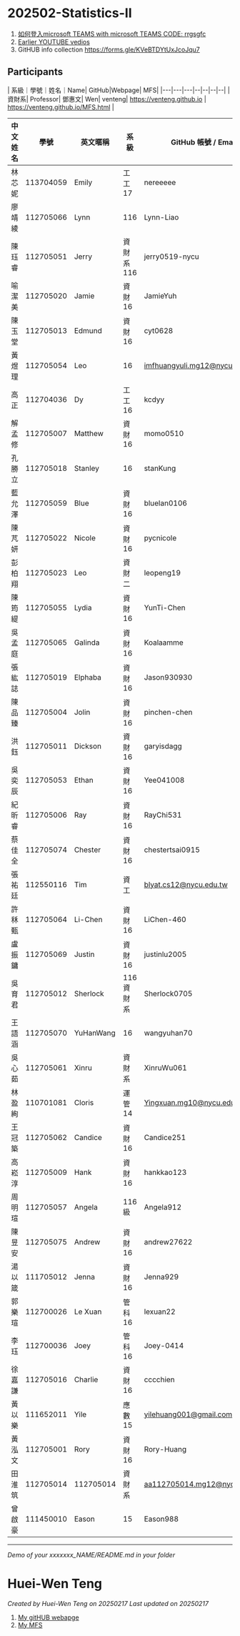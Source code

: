 # 202502-Statistics-II

1. [如何登入microsoft TEAMS with microsoft TEAMS CODE: rrgsgfc](https://hackmd.io/dsB86sWTTYOTZ8h_mssHdw?view)
2. [Earlier YOUTUBE vedios](https://venteng.github.io/Teaching/README.html)
3. GitHUB info collection https://forms.gle/KVeBTDYtUxJcoJqu7

## Participants

| 系級｜學號｜姓名｜Name| GitHub|Webpage| MFS|
|---|---|---|--|--|--|--|
|資財系| Professor| 鄧惠文| Wen| venteng| https://venteng.github.io | https://venteng.github.io/MFS.html | 


| 中文姓名 | 學號       | 英文暱稱  | 系級       | GitHub 帳號 / Email |
|---------|----------|---------|---------|------------------|
| 林芯妮  | 113704059 | Emily   | 工工17   | nereeeee        |
| 廖靖綾  | 112705066 | Lynn    | 116     | Lynn-Liao       |
| 陳珏睿  | 112705051 | Jerry   | 資財系116 | jerry0519-nycu  |
| 喻潔美  | 112705020 | Jamie   | 資財16   | JamieYuh        |
| 陳玉堂  | 112705013 | Edmund  | 資財16   | cyt0628         |
| 黃煜理  | 112705054 | Leo     | 16      | imfhuangyuli.mg12@nycu.edu.tw |
| 高正    | 112704036 | Dy      | 工工16   | kcdyy           |
| 解孟修  | 112705007 | Matthew | 資財16   | momo0510        |
| 孔勝立  | 112705018 | Stanley | 16      | stanKung        |
| 藍允澤  | 112705059 | Blue    | 資財16   | bluelan0106     |
| 陳芃妍  | 112705022 | Nicole  | 資財16   | pycnicole       |
| 彭柏翔  | 112705023 | Leo     | 資財二   | leopeng19       |
| 陳筠緹  | 112705055 | Lydia   | 資財16   | YunTi-Chen      |
| 吳孟庭  | 112705065 | Galinda | 資財16   | Koalaamme       |
| 張紘誌  | 112705019 | Elphaba | 資財16   | Jason930930     |
| 陳品臻  | 112705004 | Jolin   | 資財16   | pinchen-chen    |
| 洪鈺    | 112705011 | Dickson | 資財16   | garyisdagg      |
| 吳奕辰  | 112705053 | Ethan   | 資財16   | Yee041008       |
| 紀昕睿  | 112705006 | Ray     | 資財16   | RayChi531       |
| 蔡佳全  | 112705074 | Chester | 資財16   | chestertsai0915 |
| 張祐廷  | 112550116 | Tim     | 資工     | blyat.cs12@nycu.edu.tw |
| 許秝甄  | 112705064 | Li-Chen | 資財16   | LiChen-460      |
| 盧振鏞  | 112705069 | Justin  | 資財16   | justinlu2005    |
| 吳育君  | 112705012 | Sherlock | 116資財系 | Sherlock0705   |
| 王語涵  | 112705070 | YuHanWang | 16     | wangyuhan70     |
| 吳心茹  | 112705061 | Xinru   | 資財系   | XinruWu061      |
| 林盈絢  | 110701081 | Cloris  | 運管14   | Yingxuan.mg10@nycu.edu.tw |
| 王冠築  | 112705062 | Candice | 資財16   | Candice251      |
| 高崧淳  | 112705009 | Hank    | 資財16   | hankkao123      |
| 周明瑄  | 112705057 | Angela  | 116級    | Angela912       |
| 陳昱安  | 112705075 | Andrew  | 資財16   | andrew27622     |
| 湯以箴  | 111705012 | Jenna   | 資財16   | Jenna929        |
| 郭樂瑄  | 112700026 | Le Xuan | 管科16   | lexuan22        |
| 李珏    | 112700036 | Joey    | 管科16   | Joey-0414       |
| 徐嘉謙  | 112705016 | Charlie | 資財16   | cccchien        |
| 黃以樂  | 111652011 | Yile    | 應數15   | yilehuang001@gmail.com |
| 黃泓文  | 112705001 | Rory    | 資財16   | Rory-Huang      |
| 田淮筑  | 112705014 | 112705014 | 資財系  | aa112705014.mg12@nycu.edu.tw |
| 曾啟豪  | 111450010 | Eason   | 15      | Eason988        |

---

*Demo of your xxxxxxx_NAME/README.md in your folder*

# Huei-Wen Teng

*Created by Huei-Wen Teng on 20250217 Last updated on 20250217*

1. [My gitHUB webapge](https://venteng.github.io) 
2. [My MFS](https://venteng.github.io/MFS.html) 

